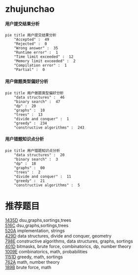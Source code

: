 # zhujunchao

<!-- tabs:start -->



#### **用户提交结果分析**

```mermaid
pie title 用户提交结果分析
    "Accepted" :  49
    "Rejected" :  0
    "Wrong answer" :  35
    "Runtime error" :  1
    "Time limit exceeded" :  12
    "Memory limit exceeded" :  2
    "Compilation error" :  1
    "Partial" :  0
```

#### **用户做题类型偏好分析**

```mermaid
pie title 用户做题类型偏好分析
    "data structures" :  46
    "binary search" :  47
    "dp" :  20
    "graphs" :  10
    "trees" :  13
    "divide and conquer" :  1
    "greedy" :  234
    "constructive algorithms" :  243
```
#### **用户错题知识点分析**

```mermaid
pie title 用户错题知识点分析
    "data structures" :  20
    "binary search" :  3
    "dp" :  18
    "graphs" :  00
    "trees" :  2
    "divide and conquer" :  11
    "greedy" :  21
    "constructive algorithms" :  5
```



<!-- tabs:end -->
# 推荐题目
[1435D](https://codeforces.com/contest/1435/problem/D)		dsu,graphs,sortings,trees		  
[516C](https://codeforces.com/contest/516/problem/C)		dsu,graphs,sortings,trees		  
[520A](https://codeforces.com/contest/520/problem/A)		implementation,
                        strings		  
[429D](https://codeforces.com/contest/429/problem/D)		data structures,
                        divide and conquer,
                        geometry		  
[798E](https://codeforces.com/contest/798/problem/E)		constructive algorithms,
                        data structures,
                        graphs,
                        sortings		  
[401D](https://codeforces.com/contest/401/problem/D)		bitmasks,
                        brute force,
                        combinatorics,
                        dp,
                        number theory		  
[1009E](https://codeforces.com/contest/1009/problem/E)		combinatorics,
                        math,
                        probabilities		  
[1151D](https://codeforces.com/contest/1151/problem/D)		greedy,
                        math,
                        sortings		  
[762A](https://codeforces.com/contest/762/problem/A)		math,
                        number theory		  
[189B](https://codeforces.com/contest/189/problem/B)		brute force,
                        math		  

